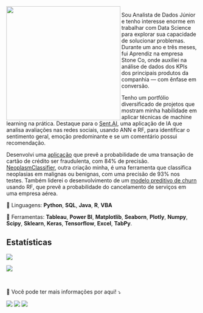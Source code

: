 <img src="https://raw.githubusercontent.com/MicaelliMedeiros/micaellimedeiros/master/image/computer-illustration.png" min-width="300px" max-width="300px" width="300px" align="left">

<p align="left"> 
  Sou Analista de Dados Júnior e tenho interesse enorme em trabalhar com Data Science para explorar sua capacidade de solucionar problemas. Durante um ano e três meses, fui Aprendiz na empresa Stone Co, onde auxiliei na análise de dados dos KPIs dos principais produtos da companhia — com ênfase em conversão. 
  
  Tenho um portfólio diversificado de projetos que mostram minha habilidade em aplicar técnicas de machine learning na prática. Destaque para o <a href="https://github.com/diasKayky/sent-ai-core">Sent.AI<a/>, uma aplicação de IA que analisa avaliações nas redes sociais, usando ANN e RF, para identificar o sentimento geral, emoção predominante e se um comentário possui recomendação. 
  
  Desenvolvi uma <a href="https://github.com/diasKayky/predicao_fraude-random-forest">aplicação<a/> que prevê a probabilidade de uma transação de cartão de crédito ser fraudulenta, com 84% de precisão. <a href="https://github.com/diasKayky/breast-cancer-classification">NeoplasmClassifier<a/>, outra criação minha, é uma ferramenta que classifica neoplasias em malignas ou benignas, com uma precisão de 93% nos testes. Também liderei o desenvolvimento de um <a href="https://github.com/diasKayky/churn-predictive-analysis">modelo preditivo de churn<a/> usando RF, que prevê a probabilidade do cancelamento de serviços em uma empresa aérea.
</p>

<p align="left">
    🦄 Linguagens: <strong>Python</strong>, <strong>SQL</strong>, <strong>Java</strong>, <strong>R</strong>, <strong>VBA</strong>
</p>

<p align="left">
  💼 Ferramentas: <strong>Tableau</strong>, <strong>Power BI</strong>, <strong>Matplotlib</strong>, <strong>Seaborn</strong>, <strong>Plotly</strong>, <strong>Numpy</strong>, <strong>Scipy</strong>, <strong>Sklearn</strong>, <strong>Keras</strong>, <strong>Tensorflow</strong>, <strong>Excel</strong>, <strong>TabPy</strong>.
</p>

<h2> Estatísticas </h2>
<div>
  
![](http://github-profile-summary-cards.vercel.app/api/cards/profile-details?username=diasKayky&theme=default)
  
![](http://github-profile-summary-cards.vercel.app/api/cards/repos-per-language?username=diasKayky&theme=default)
</div>

<br>
<p align="left">
  💌 Você pode ter mais informações por aqui! ⤵️
</p>

<p align="left">
  <a href="mailto:kaykydias.contato@gmail.com" alt="Gmail">
  <img src="https://img.shields.io/badge/-Gmail-FF0000?style=flat-square&labelColor=FF0000&logo=gmail&logoColor=white&link=kaykydias_contato@gamil.com" /></a>

  <a href="https://www.linkedin.com/in/kayky-dias/" alt="Linkedin">
  <img src="https://img.shields.io/badge/-Linkedin-0e76a8?style=flat-square&logo=Linkedin&logoColor=white&link=LINK-DO-SEU-LINKEDIN" /></a>

  <a href="https://drive.google.com/file/d/1TpdpavjaZoCcXs8XA05AjYgOA4aPS9Ww/view?usp=sharing" alt="CV PDF">
    <img src="https://img.shields.io/badge/PDF-CV-red?style=flat-square&logo=adobe">
</a> 
